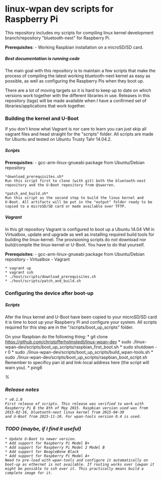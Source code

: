 linux-wpan dev scripts for Raspberry Pi
=======================================
This repository includes my scripts for compiling linux kernel development
branch/repository "bluetooth-next" for Raspberry Pi.

**Prerequisites**:
	- Working Raspbian installation on a microSD/SD card.

##### Best documentation is running code
The main goal with this repository is to maintain a few scripts that make the
process of compiling the latest working bluetooth-next kernel as easy as
possible, as well as configuring the Raspberry Pis when they boot up.

There are a lot of moving targets so it is hard to keep up to date on which
versions work together with the different libraries in use. Releases in this
repository (tags) will be made available when I have a confirmed set of
libraries/applications that work together.

### Building the kernel and U-Boot
If you don't know what Vagrant is nor care to learn you can just skip all
vagrant files and head straight for the "scripts" folder. All scripts are made
for Ubuntu and tested on Ubuntu Trusty Tahr 14.04.2.

##### Scripts
**Prerequisites**:
	- gcc-arm-linux-gnueabi package from Ubuntu/Debian repository

	*download_prerequisites.sh*
	Run this script first to clone (with git) both the bluetooth-next
	repository and the U-Boot repository from @swarren.

	*patch_and_build.sh*
	Run this script as the second step to build the linux kernel and
	U-Boot. All artifacts will be put in the "output" folder ready to be
	copied to a microSD/SD card or made available over TFTP.

##### Vagrant
In this git repository Vagrant is configured to boot up a Ubuntu 14.04 VM in
Virtualbox, update and upgrade as well as installing required build tools for
building the linux-kernel. The provisioning scripts do _not_ download nor
build/compile the linux-kernel or U-Boot. You have to do that yourself.

**Prerequisites**:
	- gcc-arm-linux-gnueabi package from Ubuntu/Debian repository
	- Virtualbox
	- Vagrant

	* vagrant up
	* vagrant ssh
	* ./host/scripts/download_prerequisites.sh
	* ./host/scripts/patch_and_build.sh

### Configuring the device after boot-up
##### Scripts
Afer the linux kernel and U-Boot have been copied to your microSD/SD card it is
time to boot up your Raspberry Pi and configure your system. All scripts
required for this step are in the "/scripts/boot_up_scripts" folder.

On your Raspbian do the following thing:
	* git clone https://github.com/christofferholmstedt/linux-wpan-dev
	* sudo ./linux-wpan-dev/scripts/boot_up_scripts/raspbian_first_boot.sh
	* sudo shutdown -r 0
	* sudo ./linux-wpan-dev/scripts/boot_up_scripts/build_wpan-tools.sh
	* sudo ./linux-wpan-dev/scripts/boot_up_scripts/raspbian_boot_script.sh
	Remember to specificy pan id and link-local address here (the script
	will warn you).
	* ping6 <address>%<lowpan0>

### Release notes
	* v0.1.0
	First release of scripts. This release was verified to work with
	Raspberry Pi B the 8th of May 2015. Raspbian version used was from
	2015-02-16, bluetooth-next linux kernel from 2015-04-30
	and U-Boot from 2015-11-10. For wpan-tools version 0.4 is used.

### TODO (maybe, if I find it useful)
	* Update U-Boot to newer version.
	* Add support for Raspberry Pi Model B+
	* Add support for Raspberry Pi Model 2 Model B
	* Add support for BeagleBone Black
	* Add support for Raspberry Pi Model A+
	Need to pre-load with wpan-tools and configure it automatically on
	boot-up as ethernet is not available. If routing works over lowpan it
	might be possible to ssh over it. This practically means build a
	complete image for it.
